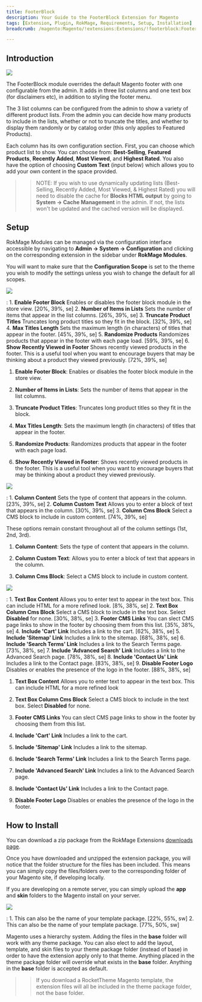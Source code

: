 ```yaml
---
title: FooterBlock
description: Your Guide to the FooterBlock Extension for Magento
tags: [Extension, Plugin, RokMage, Requirements, Setup, Installation]
breadcrumb: /magento:Magento/!extensions:Extensions/!footerblock:FooterBlock

---
```


Introduction
-----

![][demo]

The FooterBlock module overrides the default Magento footer with one configurable from the admin. It adds in three list columns and one text box (for disclaimers etc), in addition to styling the footer menu.

The 3 list columns can be configured from the admin to show a variety of different product lists. From the admin you can decide how many products to include in the lists, whether or not to truncate the titles, and whether to display them randomly or by catalog order (this only applies to Featured Products). 

Each column has its own configuration section. First, you can choose which product list to show. You can choose from: **Best-Selling**, **Featured Products**, **Recently Added**, **Most Viewed**, and **Highest Rated**. You also have the option of choosing **Custom Text** (input below) which allows you to add your own content in the space provided.

>> NOTE:  If you wish to use dynamically updating lists (﻿Best-Selling, Recently Added, Most Viewed, & Highest Rated﻿)﻿ you will need to disable the cache for **Blocks HTML output** by going to **System -> Cache Management** in the admin. If not, the lists won't be updated and the cached version will be displayed. 

Setup
-----

RokMage Modules can be managed via the configuration interface accessible by navigating to **Admin -> System -> Configuration** and clicking on the corresponding extension in the sidebar under **RokMage Modules**. 

You will want to make sure that the **Configuration Scope** is set to the theme you wish to modify the settings unless you wish to change the default for all scopes.

![][extension1]

:	1. **Enable Footer Block** Enables or disables the footer block module in the store view. [20%, 39%, se]
	2. **Number of Items in Lists** Sets the number of items that appear in the list columns. [26%, 39%, se]
	3. **Truncate Product Titles** Truncates long product titles so they fit in the block. [32%, 39%, se]
	4. **Max Titles Length** Sets the maximum length (in characters) of titles that appear in the footer. [45%, 39%, se]
	5. **Randomize Products** Randomizes products that appear in the footer with each page load. [59%, 39%, se]
	6. **Show Recently Viewed in Footer** Shows recently viewed products in the footer. This is a useful tool when you want to encourage buyers that may be thinking about a product they viewed previously. [72%, 39%, se]

1. **Enable Footer Block**: Enables or disables the footer block module in the store view.

2. **Number of Items in Lists**: Sets the number of items that appear in the list columns.

3. **Truncate Product Titles**: Truncates long product titles so they fit in the block.

4. **Max Titles Length**: Sets the maximum length (in characters) of titles that appear in the footer.

5. **Randomize Products**: Randomizes products that appear in the footer with each page load.

6. **Show Recently Viewed in Footer**: Shows recently viewed products in the footer. This is a useful tool when you want to encourage buyers that may be thinking about a product they viewed previously.

![][extension2]

:	1. **Column Content** Sets the type of content that appears in the column. [23%, 39%, se]
	2. **Column Custom Text** Allows you to enter a block of text that appears in the column. [30%, 39%, se]
	3. **Column Cms Block** Select a CMS block to include in custom content. [74%, 39%, se]

These options remain constant throughout all of the column settings (1st, 2nd, 3rd).

1. **Column Content**: Sets the type of content that appears in the column.

2. **Column Custom Text**: Allows you to enter a block of text that appears in the column.

3. **Column Cms Block**: Select a CMS block to include in custom content.

![][extension3]

:	1. **Text Box Content** Allows you to enter text to appear in the text box. This can include HTML for a more refined look. [8%, 38%, se]
	2. **Text Box Column Cms Block** Select a CMS block to include in the text box. Select **Disabled** for none. [30%, 38%, se]
	3. **Footer CMS Links** You can slect CMS page links to show in the footer by choosing them from this list. [35%, 38%, se]
	4. **Include 'Cart' Link** Includes a link to the cart. [62%, 38%, se]
	5. **Include 'Sitemap' Link** Includes a link to the sitemap. [68%, 38%, se]
	6. **Include 'Search Terms' Link** Includes a link to the Search Terms page. [73%, 38%, se]
	7. **Include 'Advanced Search' Link** Includes a link to the Advanced Search page. [78%, 38%, se]
	8. **Include 'Contact Us' Link** Includes a link to the Contact page. [83%, 38%, se]
	9. **Disable Footer Logo** Disables or enables the presence of the logo in the footer. [88%, 38%, se]

1. **Text Box Content** Allows you to enter text to appear in the text box. This can include HTML for a more refined look

2. **Text Box Column Cms Block** Select a CMS block to include in the text box. Select **Disabled** for none.

3. **Footer CMS Links** You can slect CMS page links to show in the footer by choosing them from this list.

4. **Include 'Cart' Link** Includes a link to the cart.

5. **Include 'Sitemap' Link** Includes a link to the sitemap.

6. **Include 'Search Terms' Link** Includes a link to the Search Terms page.

7. **Include 'Advanced Search' Link** Includes a link to the Advanced Search page.

8. **Include 'Contact Us' Link** Includes a link to the Contact page.

9. **Disable Footer Logo** Disables or enables the presence of the logo in the footer.

How to Install
-----

You can download a zip package from the RokMage Extensions [downloads page][download].

Once you have downloaded and unzipped the extension package, you will notice that the folder structure for the files has been included. This means you can simply copy the files/folders over to the corresponding folder of your Magento site, if developing locally. 

If you are developing on a remote server, you can simply upload the **app** and **skin** folders to the Magento install on your server.

![][installation]

:	1. This can also be the name of your template package. [22%, 55%, sw]
	2. This can also be the name of your template package. [77%, 50%, sw]

Magento uses a hierarchy system. Adding the files in the **base** folder will work with any theme package. You can also elect to add the layout, template, and skin files to your theme package folder (instead of base) in order to have the extension apply only to that theme. Anything placed in the theme package folder will override what exists in the **base** folder. Anything in the **base** folder is accepted as default.

>> If you download a RocketTheme Magento template, the extension files will all be included in the theme package folder, not the base folder.

[installation]: assets/installation.jpg
[download]: http://www.rockettheme.com/magento-downloads/1807-extension
[extension1]: assets/extension_1.jpeg
[extension2]: assets/extension_2.jpeg
[extension3]: assets/extension_3.jpeg
[extension4]: assets/extension_4.jpeg
[demo]: assets/demo_footerblock.jpeg